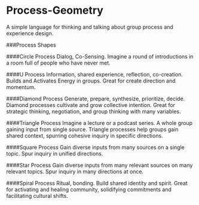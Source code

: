 # Process-Geometry
A simple language for thinking and talking about group process and experience design.

###Process Shapes


####Circle Process
Dialog, Co-Sensing. Imagine a round of introductions in a room full of people who have never met.


####U Process
Information, shared experience, reflection, co-creation. Builds and Activates Energy in groups. Great for create direction and momentum.

####Diamond Process
Generate, prepare, synthesize, prioritize, decide. Diamond processes cultivate and grow collective intention. Great for strategic thinking, negotiation, and group thinking with many variables.

####Triangle Process
Imagine a lecture or a podcast series. A whole group gaining input from single source. Triangle processes help groups gain shared context, spurring cohesive inquiry in specific directions. 

####Square Process
Gain diverse inputs from many sources on a single topic. Spur inquiry in unified directions.

####Star Process
Gain diverse inputs from many relevant sources on many relevant topics. Spur inquiry in many directions at once.

####Spiral Process
Ritual, bonding. Build shared identity and spirit. Great for activating and healing community, solidifying commitments and facilitating cultural shifts.
